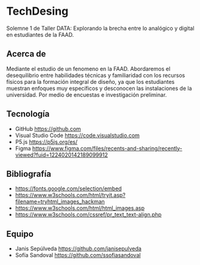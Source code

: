 # TechDesing
Solemne 1 de Taller DATA: Explorando la brecha entre lo analógico y digital en estudiantes de la FAAD.

## Acerca de
Mediante el estudio de un fenomeno en la FAAD.
Abordaremos el desequilibrio entre habilidades técnicas y familiaridad con los recursos físicos para la formación integral de diseño, ya que los estudiantes muestran enfoques muy específicos y desconocen las instalaciones de la universidad.
Por medio de encuestas e investigación preliminar.

## Tecnología 

* GitHub https://github.com
* Visual Studio Code https://code.visualstudio.com
* P5.js https://p5js.org/es/
* Figma https://www.figma.com/files/recents-and-sharing/recently-viewed?fuid=1224020142189099912
  
## Bibliografía

* https://fonts.google.com/selection/embed
* https://www.w3schools.com/html/tryit.asp?filename=tryhtml_images_hackman
* https://www.w3schools.com/html/html_images.asp
* https://www.w3schools.com/cssref/pr_text_text-align.php

## Equipo

* Janis Sepúlveda https://github.com/janisepulveda
* Sofía Sandoval https://github.com/ssofiasandoval

